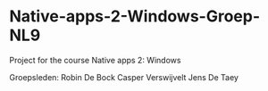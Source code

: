 # Native-apps-2-Windows-Groep-NL9
Project for the course Native apps 2: Windows

Groepsleden:
Robin De Bock
Casper Verswijvelt
Jens De Taey


